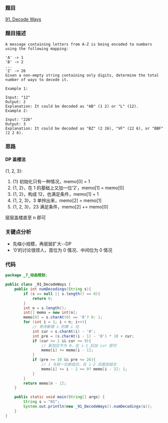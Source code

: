 ### 题目
[91. Decode Ways](https://leetcode.com/problems/decode-ways/)
### 题目描述
```
A message containing letters from A-Z is being encoded to numbers using the following mapping:

'A' -> 1
'B' -> 2
...
'Z' -> 26
Given a non-empty string containing only digits, determine the total number of ways to decode it.

Example 1:

Input: "12"
Output: 2
Explanation: It could be decoded as "AB" (1 2) or "L" (12).
Example 2:

Input: "226"
Output: 3
Explanation: It could be decoded as "BZ" (2 26), "VF" (22 6), or "BBF" (2 2 6).
```
### 思路
#### DP 盖楼法
{1, 2, 3}:

1. {1} 初始化只有一种情况，memo[0] = 1
2. {1, 2}，在 1 的基础上又加一位'2'，memo[1] = memo[0]
3. {1, 2}，构成 12，也满足条件，memo[1] + 1
4. {1, 2, 3}，3 单拎出来，memo[2] = memo[1]
5. {1, 2, 3}，23 满足条件，memo[2] += memo[0]

层层盖楼直至 n 即可

### 关键点分析
* 先缩小规模，再层层扩大--DP
* ‘0’的讨论很烦人，首位为 0 情况、中间位为 0 情况

### 代码
```java
package _7_动态规划;

public class _91_DecodeWays {
    public int numDecodings(String s){
        if (s == null || s.length() == 0){
            return 0;
        }
        int n = s.length();
        int[] memo = new int[n];
        memo[0] = s.charAt(0) == '0'? 0: 1;
        for (int i = 1; i < n; i++){
            // 考虑新增 s 的第 i 位
            int cur = s.charAt(i) - '0';
            int pre = (s.charAt(i - 1) - '0') * 10 + cur;
            if (cur >= 1 && cur <= 9){
                // 新加位不为 0，在 i-1 后加 cur 即可
                memo[i] += memo[i - 1];
            }
            if (pre >= 10 && pre <= 26){
                // i 与前一位能组合，在 i-2 后面加组合
                memo[i] += i - 2 >= 0? memo[i - 2]: 1;
            }
        }
        return memo[n - 1];
    }

    public static void main(String[] args) {
        String s = "01";
        System.out.println(new _91_DecodeWays().numDecodings(s));
    }
}
```